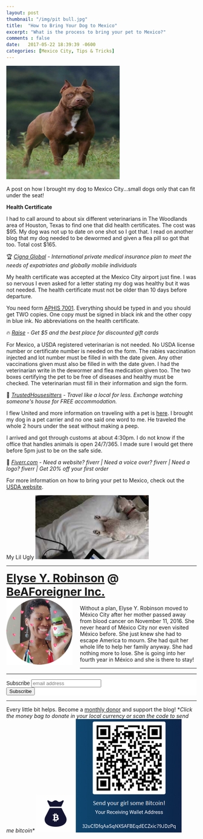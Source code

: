 ```yaml
---
layout: post
thumbnail: "/img/pit bull.jpg"
title:  "How to Bring Your Dog to Mexico"
excerpt: "What is the process to bring your pet to Mexico?"
comments : false
date:   2017-05-22 18:39:39 -0600
categories: [Mexico City, Tips & Tricks]
---
```


<img src="/img/pit bull.jpg" width="300" height="300" alt="Pit Bull">

A post on how I brought my dog to Mexico City...small dogs only that can fit under the seat!

<strong>Health Certificate</strong>

I had to call around to about six different veterinarians in The Woodlands area of Houston, Texas to find one that did health certificates. The cost was $95. My dog was not up to date on one shot so I got that. I read on another blog that my dog needed to be dewormed and given a flea pill so got that too. Total cost $165.

🏆 <i><a href="https://www.cignaglobal.com/quote/pages/quote/PersonalInformationLiteV3.html?AffinityPartner=0c87bfca9d32b49102c4c37a2e8f1a1b&utm_source=broker&utm_medium=tlink&utm_campaign=NE10473370" target="_blank">Cigna Global</a> - International private medical insurance plan to meet the needs of expatriates and globally mobile individuals</i>

My health certificate was accepted at the Mexico City airport just fine. I was so nervous I even asked for a letter stating my dog was healthy but it was not needed. The health certificate must not be older than 10 days before departure.

You need form <a href="https://www.aphis.usda.gov/library/forms/pdf/APHIS7001.pdf" target="_blank">APHIS 7001</a>. Everything should be typed in and you should get TWO copies. One copy must be signed in black ink and the other copy in blue ink. No abbreviations on the health certificate.

🔥 <i><a href="http://geta.raise.com/erobinson6" target="_blank">Raise</a> - Get $5 and the best place for discounted gift cards</i>

For Mexico, a USDA registered veterinarian is not needed. No USDA license number or certificate number is needed on the form. The rabies vaccination injected and lot number must be filled in with the date given. Any other vaccinations given must also be filled in with the date given. I had the veterinarian write in the dewormer and flea medication given too. The two boxes certifying the pet to be free of diseases and healthy must be checked. The veterinarian must fill in their information and sign the form.

📆 <i><a href="https://www.awin1.com/awclick.php?gid=379678&mid=5759&awinaffid=323811&linkid=2562126&clickref=" target="_blank">TrustedHousesitters</a> - Travel like a local for less. Exchange watching someone's house for FREE accommodation.</i>

I flew United and more information on traveling with a pet is <a href="https://www.united.com/ual/en/us/fly/travel/animals.html" target="_blank">here</a>. I brought my dog in a pet carrier and no one said one word to me. He traveled the whole 2 hours under the seat without making a peep.

I arrived and got through customs at about 4:30pm. I do not know if the office that handles animals is open 24/7/365. I made sure I would get there before 5pm just to be on the safe side.

💎 <i><a href="http://www.fiverr.com/s2/705ed7c7c4" target="_blank">Fiverr.com</a> - Need a website? fiverr | Need a voice over? fiverr | Need a logo? fiverr | Get 20% off your first order</i>

For more information on how to bring your pet to Mexico, check out the <a href="https://www.aphis.usda.gov/aphis/pet-travel/by-country/pettravel-mexico" target="_blank">USDA website</a>.

My Lil Ugly
<picture>
  <source srcset="/img/smokey.webp" type="image/webp">
  <source srcset="/img/smokey.jpg" type="image/jpeg">
<img src="/img/smokey.jpg">
</picture>

<hr>

<div style="font-size: 30px; font-weight: bold;"><a href="https://elyserobinson.com" target="_blank">Elyse Y. Robinson</a> @ <a href="https://www.beaforeigner.com" target="_blank">BeAForeigner Inc.</a></div>
<div style="float: left; padding: 0 20px 20px 0;"><img src="/img/me86.gif" width="175" height="175" alt="Elyse Y. Robinson"></div>
<br>
Without a plan, Elyse Y. Robinson moved to México City after her mother passed away from blood cancer on November 11, 2016. She never heard of México City nor even visited México before. She just knew she had to escape America to mourn. She had quit her whole life to help her family anyway. She had nothing more to lose. She is going into her fourth year in México and she is there to stay!

<hr>

<div class="sharethis-inline-share-buttons"></div>

<hr>

<!-- Begin Mailchimp Signup Form -->
<link href="//cdn-images.mailchimp.com/embedcode/horizontal-slim-10_7.css" rel="stylesheet" type="text/css">
<style type="text/css">
	#mc_embed_signup{background:#fff; clear:left; font:14px Helvetica,Arial,sans-serif; width:100%;}
	/* Add your own Mailchimp form style overrides in your site stylesheet or in this style block.
	   We recommend moving this block and the preceding CSS link to the HEAD of your HTML file. */
</style>
<div id="mc_embed_signup">
<form action="https://elyserobinson.us14.list-manage.com/subscribe/post?u=d8681ae8829338461cc453b4a&amp;id=f1fd37520f" method="post" id="mc-embedded-subscribe-form" name="mc-embedded-subscribe-form" class="validate" target="_blank" novalidate>
    <div id="mc_embed_signup_scroll">
	<label for="mce-EMAIL">Subscribe</label>
	<input type="email" value="" name="EMAIL" class="email" id="mce-EMAIL" placeholder="email address" required>
    <!-- real people should not fill this in and expect good things - do not remove this or risk form bot signups-->
    <div style="position: absolute; left: -5000px;" aria-hidden="true"><input type="text" name="b_d8681ae8829338461cc453b4a_f1fd37520f" tabindex="-1" value=""></div>
    <div class="clear"><input type="submit" value="Subscribe" name="subscribe" id="mc-embedded-subscribe" class="button"></div>
    </div>
</form>
</div>

<!--End mc_embed_signup-->

<hr>

<div class="text-align: center">
Every little bit helps. Become a <a href="https://liberapay.com/elyserobinson" target="_blank">monthly donor</a> and support the blog! *<i>Click the money bag to donate in your local currency or scan the code to send me bitcoin</i>*
<a href="https://liberapay.com/elyserobinson" target="_blank"><img src="/img/419_money_bag_BTC_solid.gif" width="100" height="100" alt="Love Elyse? Send some money!"></a>

<picture>
  <source srcset="/img/bitcoin.webp" type="image/webp">
  <source srcset="/img/bitcoin.jpeg" type="image/jpeg">
  <img src="/img/bitcoin.jpeg" width="280" height="300" alt="Love Elyse? Send some bitcoin!">
</picture>
</div>
